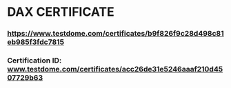 # DAX CERTIFICATE
### https://www.testdome.com/certificates/b9f826f9c28d498c81eb985f3fdc7815 ###
### Certification ID: www.testdome.com/certificates/acc26de31e5246aaaf210d4507729b63
